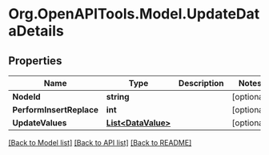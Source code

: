 # Org.OpenAPITools.Model.UpdateDataDetails

## Properties

Name | Type | Description | Notes
------------ | ------------- | ------------- | -------------
**NodeId** | **string** |  | [optional] 
**PerformInsertReplace** | **int** |  | [optional] 
**UpdateValues** | [**List&lt;DataValue&gt;**](DataValue.md) |  | [optional] 

[[Back to Model list]](../README.md#documentation-for-models) [[Back to API list]](../README.md#documentation-for-api-endpoints) [[Back to README]](../README.md)


